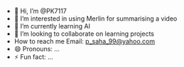 - 👋 Hi, I’m @PK7117
- 👀 I’m interested in using Merlin for summarising a video
- 🌱 I’m currently learning AI 
- 💞️ I’m looking to collaborate on learning projects
-    How to reach me Email: p_saha_99@yahoo.com
- 😄 Pronouns: ...
- ⚡ Fun fact: ...

<!---
PK7117/PK7117 is a ✨ special ✨ repository because its `README.md` (this file) appears on your GitHub profile.
You can click the Preview link to take a look at your changes.
--->
